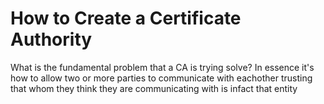 # How to Create a Certificate Authority

What is the fundamental problem that a CA is trying solve? In essence it's how to allow two or more parties to communicate with eachother trusting that whom they think they are communicating with is infact that entity

